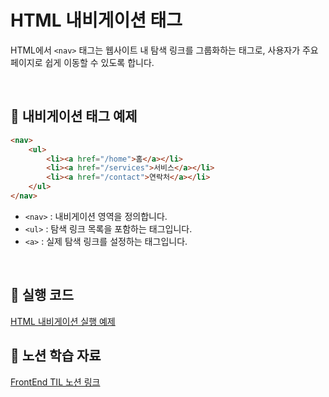 # HTML 내비게이션 태그

HTML에서 `<nav>` 태그는 웹사이트 내 탐색 링크를 그룹화하는 태그로, 사용자가 주요 페이지로 쉽게 이동할 수 있도록 합니다.

<br/>

## 📌 내비게이션 태그 예제

```html
<nav>
    <ul>
        <li><a href="/home">홈</a></li>
        <li><a href="/services">서비스</a></li>
        <li><a href="/contact">연락처</a></li>
    </ul>
</nav>
```

- `<nav>` : 내비게이션 영역을 정의합니다.
- `<ul>` : 탐색 링크 목록을 포함하는 태그입니다.
- `<a>` : 실제 탐색 링크를 설정하는 태그입니다.

<br/>

## 🔗 실행 코드

[HTML 내비게이션 실행 예제](../examples/11_내비게이션태그.html)

## 🔗 노션 학습 자료

[FrontEnd TIL 노션 링크](https://www.notion.so/12f39228bce4800b9f3cf9dae76102f2?pvs=4)
